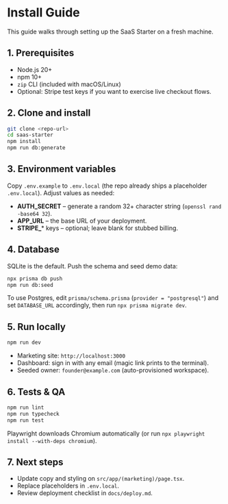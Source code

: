 # Install Guide

This guide walks through setting up the SaaS Starter on a fresh machine.

## 1. Prerequisites

- Node.js 20+
- npm 10+
- `zip` CLI (included with macOS/Linux)
- Optional: Stripe test keys if you want to exercise live checkout flows.

## 2. Clone and install

```bash
git clone <repo-url>
cd saas-starter
npm install
npm run db:generate
```

## 3. Environment variables

Copy `.env.example` to `.env.local` (the repo already ships a placeholder `.env.local`). Adjust values as needed:

- **AUTH_SECRET** – generate a random 32+ character string (`openssl rand -base64 32`).
- **APP_URL** – the base URL of your deployment.
- **STRIPE_*** keys – optional; leave blank for stubbed billing.

## 4. Database

SQLite is the default. Push the schema and seed demo data:

```bash
npx prisma db push
npm run db:seed
```

To use Postgres, edit `prisma/schema.prisma` (`provider = "postgresql"`) and set `DATABASE_URL` accordingly, then run `npx prisma migrate dev`.

## 5. Run locally

```bash
npm run dev
```

- Marketing site: `http://localhost:3000`
- Dashboard: sign in with any email (magic link prints to the terminal).
- Seeded owner: `founder@example.com` (auto-provisioned workspace).

## 6. Tests & QA

```bash
npm run lint
npm run typecheck
npm run test
```

Playwright downloads Chromium automatically (or run `npx playwright install --with-deps chromium`).

## 7. Next steps

- Update copy and styling on `src/app/(marketing)/page.tsx`.
- Replace placeholders in `.env.local`.
- Review deployment checklist in `docs/deploy.md`.
